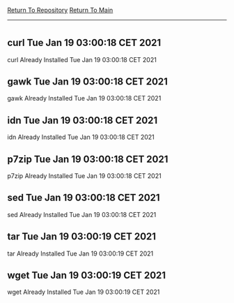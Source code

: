 [Return To Repository](https://github.com/bast69/piholeparser/)
[Return To Main](https://github.com/bast69/piholeparser/blob/master/RecentRunLogs/Mainlog.md)
____________________________________
# 
## curl Tue Jan 19 03:00:18 CET 2021
curl Already Installed Tue Jan 19 03:00:18 CET 2021
## gawk Tue Jan 19 03:00:18 CET 2021
gawk Already Installed Tue Jan 19 03:00:18 CET 2021
## idn Tue Jan 19 03:00:18 CET 2021
idn Already Installed Tue Jan 19 03:00:18 CET 2021
## p7zip Tue Jan 19 03:00:18 CET 2021
p7zip Already Installed Tue Jan 19 03:00:18 CET 2021
## sed Tue Jan 19 03:00:18 CET 2021
sed Already Installed Tue Jan 19 03:00:18 CET 2021
## tar Tue Jan 19 03:00:19 CET 2021
tar Already Installed Tue Jan 19 03:00:19 CET 2021
## wget Tue Jan 19 03:00:19 CET 2021
wget Already Installed Tue Jan 19 03:00:19 CET 2021
